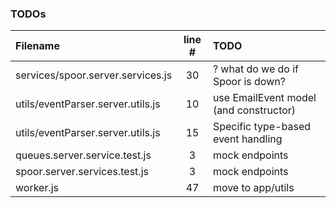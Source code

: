 ### TODOs
| Filename | line # | TODO
|:------|:------:|:------
| services/spoor.server.services.js | 30 | ? what do we do if Spoor is down?
| utils/eventParser.server.utils.js | 10 | use EmailEvent model (and constructor)
| utils/eventParser.server.utils.js | 15 | Specific type-based event handling
| queues.server.service.test.js | 3 | mock endpoints
| spoor.server.services.test.js | 3 | mock endpoints
| worker.js | 47 | move to app/utils